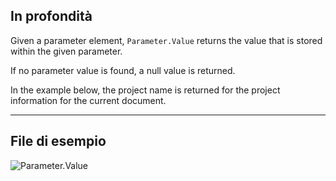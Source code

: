 ## In profondità
Given a parameter element, `Parameter.Value` returns the value that is stored within the given parameter.

If no parameter value is found, a null value is returned.

In the example below, the project name is returned for the project information for the current document.

___
## File di esempio

![Parameter.Value](./Revit.Elements.Parameter.Value_img.jpg)
